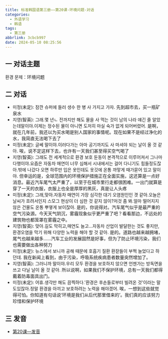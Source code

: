 ```yaml
---
title: 标准韩国语第三册——第20课-环境问题-对话
categories:
  - 外语学习
  - 韩语
tags:
  - 第三册
abbrlink: 3cbcb997
date: 2024-05-10 08:25:56
---
```

## 一 对话主题

환경 문제：环境问题

<!--more-->

## 二  对话

* 미정(未定): 잠깐 슈퍼에 들러 생수 한 병 사 가지고 가자. 先到超市去，买一瓶矿泉水
* 지영(智英): 그래.몇 년ㄴ 전까지만 해도 물을 사 먹는 것이 남의 나라 얘긴 줄 알았는데말이야.이제는 정수된 물이 아니면 도저히 마실 숙가 없게 되어버렸어. 是啊，就在几年前，我还以为买水喝是别人国家的事情呢。现在如果不是经过净化的水，我简直无法喝下去了
* 미정(未定): 글쎄 말이야.이러다가는 아마 공기까지도 사 마셔야 되는 날이 올 것 같아. 唉，说不定这样下去，也许有一天我们甚至得买空气喝了
* 지영(智英): 그래도 전 세계적으로 환경 보호 둔동이 본격적으로 이루어져서 그나마 다행이야.요즘은 자동차 매연이 너무 심해서 시내에서는 걸어 다니기도 힘들정도잖아.밖에 나갔다 오면 하루만 입은 옷인데도 옷깃에 온통  까맣게 때가묻어 있고 말이야. 但幸运的是，全球范围内的环境保护措施正在全面实施，这还算是一点好消息。最近汽车尾气太严重了，以至于在城市里行走都很困难。一出门就算是穿了一天的衣服，衣服上也全是厚厚的黑灰，真是让人头疼
* 미정(未定): 그래,맞아.자동차 매연이 가장 심각한 대기 오염원인인 겻  같아.오늘은 날씨가 흐려서인지 스모그 현상이 더 심한 것 같지 않이?저것 좀 봐.얼마 떨어지지 않은 건물도 온통 뿌옇게 보이잖아. 是的，你说得对。汽车尾气似乎是最严重的空气污染源。今天天气阴沉，雾霾现象似乎更严重了吧？看看那边，不远处的建筑物也都笼罩在雾霾之中。
* 지영(智英): 맞아.길도 막히고,매연도 늘고...자동차 산업이 발달한는 것도 좋지만,환경오염을 막기 위해 다양한 노력을 해야 할 것 같아. 是的。道路也越来越拥堵，尾气也越来越多……汽车工业的发展固然是好事，但为了防止环境污染，我们也需要做出各种努力
* 미정(未定): 뉴스에서 보니까 공해 때문에 호흡기 질환 환잗들이 부쩍 늘었다고 하던데. 我在新闻上看到，由于污染，呼吸系统疾病患者数量突然增加了。
* 지영(智英): 그러니까 말이야.우리 모두 환경을 보호하지 않으면 언젠가는 방독면을 쓰고 다닐 날이 올 것 같아.  所以说啊，如果我们不保护环境，总有一天我们都得戴着防毒面具出门。
* 미정(未定): 어휴.생각만 해도 끔찍하다.'환경은 후손들로부터 빌려온 것'이라는 말도있잖아.정말 환경을 아끼고 보호하려는 노력을 해야겠어. 唉，一想到这些就觉得可怕。你知道有句话说‘环境是我们从后代那里借来的’。我们真的应该努力珍惜和保护环境

## 三 发音

* [第20课—发音][1]



[1]:https://biz.cli.im/Pcview?name=https%3A%2F%2Fbiz.cli.im%2Ftest%2FHQ388535%3Fcoding%3DI0eDTV%26qrurl%3Dhttp%253A%252F%252Fqr31.cn%252FI0eDTV%26gtype%3D2&time=1